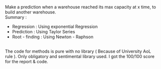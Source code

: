 Make a prediction when a warehouse reached its max capacity at x time, to build another warehouse.
<br/>
Summary :
- Regression : Using exponential Regression
- Prediction : Using Taylor Series
- Root - finding : Using Newton - Raphson
<br/>
The code for methods is pure with no library ( Because of University AoL rule ). Only obligatory and sentimental library used.  
I got the 100/100 score for the report & code. 
